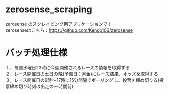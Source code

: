 # zerosense_scraping

zerosense のスクレイピング用アプリケーションです<br>
zerosenseはこちら：https://github.com/Kengo106/zerosense
<br>
# バッチ処理仕様

１，毎週水曜日23時に今週開催されるレースの情報を取得する<br>
２，レース開催日の土日の晩(予備日：月金)にレース結果、オッズを取得する<br>
３，レース開催日の9時～17時に15分間隔でポーリングし、投票を締め切りる(投票締め切り時刻は出走の一時間前)<br>

